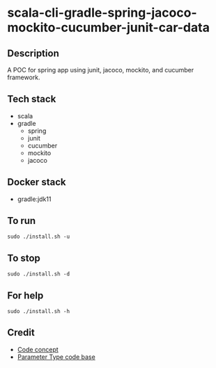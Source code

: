 # scala-cli-gradle-spring-jacoco-mockito-cucumber-junit-car-data

## Description
A POC for spring app using junit,
jacoco, mockito, and cucumber framework.

## Tech stack
- scala
- gradle
  - spring
  - junit
  - cucumber
  - mockito
  - jacoco

## Docker stack
- gradle:jdk11

## To run
`sudo ./install.sh -u`

## To stop
`sudo ./install.sh -d`

## For help
`sudo ./install.sh -h`

## Credit
- [Code concept](https://stackoverflow.com/questions/67847818/maven-junit-5-cucumber-not-running-tests)
- [Parameter Type code base](https://thepracticaldeveloper.com/cucumber-guide-3-step-definitions-state/)
